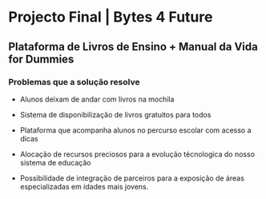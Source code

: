 # Projecto Final | Bytes 4 Future


## Plataforma de Livros de Ensino + Manual da Vida for Dummies

### Problemas que a solução resolve

* Alunos deixam de andar com livros na mochila

* Sistema de disponibilização de livros gratuitos para todos

* Plataforma que acompanha alunos no percurso escolar com acesso a dicas

* Alocação de recursos preciosos para a evolução técnologica do nosso sistema de educação

* Possibilidade de integração de parceiros para a exposição de áreas especializadas em idades mais jovens.
    
